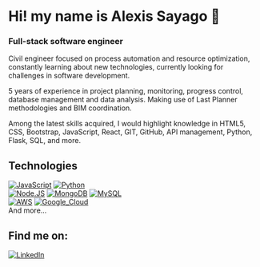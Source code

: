 # Hi! my name is Alexis Sayago 👋
### Full-stack software engineer
Civil engineer focused on process automation and resource optimization, constantly learning about new technologies, currently looking for challenges in software development.

5 years of experience in project planning, monitoring, progress control, database management and data analysis. Making use of Last Planner methodologies and BIM coordination.

Among the latest skills acquired, I would highlight knowledge in HTML5, CSS, Bootstrap, JavaScript, React, GIT, GitHub, API management, Python, Flask, SQL, and more.


## Technologies
[![JavaScript](https://img.shields.io/badge/JavaScript-F7DF1E?style=for-the-badge&logo=javascript&logoColor=white&labelColor=101010)]()
[![Python](https://img.shields.io/badge/Python-yellow?style=for-the-badge&logo=python&logoColor=white&labelColor=101010)]()
</br>
[![Node.JS](https://img.shields.io/badge/Node.JS-339933?style=for-the-badge&logo=node.js&logoColor=white&labelColor=101010)]()
[![MongoDB](https://img.shields.io/badge/MongoDB-47A248?style=for-the-badge&logo=mongodb&logoColor=white&labelColor=101010)]()
[![MySQL](https://img.shields.io/badge/MySQL-4479A1?style=for-the-badge&logo=mysql&logoColor=white&labelColor=101010)]()
</br>
[![AWS](https://img.shields.io/badge/AWS-232F3E?style=for-the-badge&logo=amazon-aws&logoColor=white&labelColor=101010)]()
[![Google_Cloud](https://img.shields.io/badge/Google_Cloud-4285F4?style=for-the-badge&logo=googlecloud&logoColor=white&labelColor=101010)]()
</br>
And more...

## Find me on:
[![LinkedIn](https://img.shields.io/badge/LinkedIn-0077B5?style=for-the-badge&logo=linkedin&logoColor=blue&labelColor=101010)](https://www.linkedin.com/in/asaygom)
